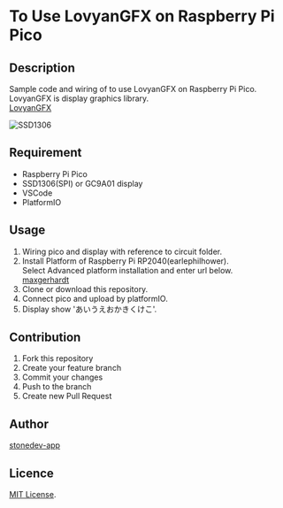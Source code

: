 # To Use LovyanGFX on Raspberry Pi Pico

## Description

Sample code and wiring of to use LovyanGFX on Raspberry Pi Pico.  
LovyanGFX is display graphics library.  
[LovyanGFX](https://github.com/lovyan03/LovyanGFX)  
  
![SSD1306](https://github.com/stonedev-app/picoLGFX/blob/main/circuit/ssd1306.jpeg)  

## Requirement

- Raspberry Pi Pico
- SSD1306(SPI) or GC9A01 display
- VSCode
- PlatformIO

## Usage

1. Wiring pico and display with reference to circuit folder.  
2. Install Platform of Raspberry Pi RP2040(earlephilhower).  
Select Advanced platform installation and enter url below.  
[maxgerhardt](https://github.com/maxgerhardt/platform-raspberrypi.git)  
3. Clone or download this repository.  
4. Connect pico and upload by platformIO.  
5. Display show 'あいうえおかきくけこ'.  

## Contribution

1. Fork this repository
2. Create your feature branch
3. Commit your changes
4. Push to the branch
5. Create new Pull Request

## Author

[stonedev-app](https://github.com/stonedev-app)

## Licence

[MIT License](https://en.wikipedia.org/wiki/MIT_License).
